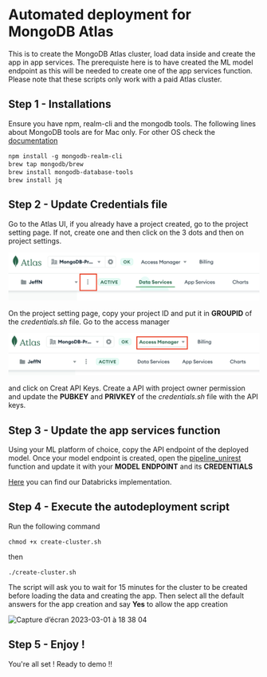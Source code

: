 # Automated deployment for MongoDB Atlas

This is to create the MongoDB Atlas cluster, load data inside and create the app in app services.
The prerequiste here is to have created the ML model endpoint as this will be needed to create one of the app services function.
Please note that these scripts only work with a paid Atlas cluster.

## Step 1 - Installations

Ensure you have npm, realm-cli and the mongodb tools.
The following lines about MongoDB tools are for Mac only. For other OS check the [documentation](https://www.mongodb.com/docs/database-tools/installation/installation/) 

```
npm install -g mongodb-realm-cli
brew tap mongodb/brew
brew install mongodb-database-tools
brew install jq
```

## Step 2 - Update Credentials file

Go to the Atlas UI, if you already have a project created, go to the project setting page. If not, create one and then click on the 3 dots and then on project settings.

![image](images/prj.png)

On the project setting page, copy your project ID and put it in **GROUPID** of the *credentials.sh* file.
Go to the access manager

![image](images/access.png)

and click on Creat API Keys. Create a API with project owner permission and update the **PUBKEY** and **PRIVKEY** of the *credentials.sh* file with the API keys.

## Step 3 - Update the app services function

Using your ML platform of choice, copy the API endpoint of the deployed model. Once your model endpoint is created, open the [pipeline_unirest](insuranceDemoApp/functions/pipeline_unirest.js) function and update it with your **MODEL ENDPOINT** and its **CREDENTIALS**

[Here](https://github.com/mongodb-industry-solutions/Digital-Underwriting-Usage-Based-Insurance/edit/main/src/DatabricksConfiguration.md) you can find our Databricks implementation.


## Step 4 - Execute the autodeployment script

Run the following command

```
chmod +x create-cluster.sh
```
then 

```
./create-cluster.sh
```
The script will ask you to wait for 15 minutes for the cluster to be created before loading the data and creating the app. 
Then select all the default answers for the app creation and say **Yes** to allow the app creation

<img width="335" alt="Capture d’écran 2023-03-01 à 18 38 04" src="https://user-images.githubusercontent.com/33204364/222218559-42530fb3-0f3f-42bd-85fd-585820ebc603.png">

## Step 5 - Enjoy !

You're all set ! Ready to demo !!

